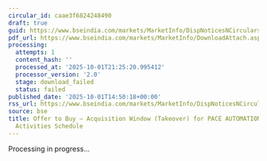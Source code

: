 ```yaml
---
circular_id: caae3f6824248490
draft: true
guid: https://www.bseindia.com/markets/MarketInfo/DispNoticesNCirculars.aspx?Noticeid={D0761F93-A5E6-4C88-81C4-DAF408441C6E}&noticeno=20251001-71&dt=10/01/2025&icount=71&totcount=83&flag=0
pdf_url: https://www.bseindia.com/markets/MarketInfo/DownloadAttach.aspx?id=20251001-71&attachedId=
processing:
  attempts: 1
  content_hash: ''
  processed_at: '2025-10-01T21:25:20.995412'
  processor_version: '2.0'
  stage: download_failed
  status: failed
published_date: '2025-10-01T14:50:18+00:00'
rss_url: https://www.bseindia.com/markets/MarketInfo/DispNoticesNCirculars.aspx?Noticeid={D0761F93-A5E6-4C88-81C4-DAF408441C6E}&noticeno=20251001-71&dt=10/01/2025&icount=71&totcount=83&flag=0
source: bse
title: Offer to Buy – Acquisition Window (Takeover) for PACE AUTOMATION LTD - Live
  Activities Schedule
---
```


Processing in progress...